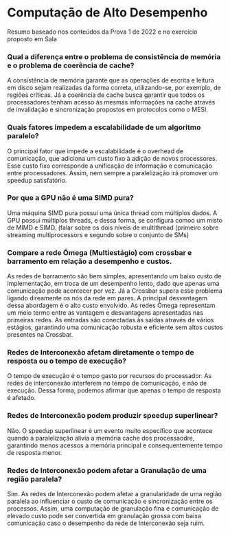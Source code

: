 # Computação de Alto Desempenho

Resumo baseado nos conteúdos da Prova 1 de 2022 e no exercício proposto em Sala

### Qual a diferença entre o problema de consistência de memória e o problema de coerência de cache?

A consistência de memória garante que as operações de escrita e leitura em disco sejam realizadas da forma correta, utilizando-se, por exemplo, de regiões críticas. Já a coerência de cache busca garantir que todos os processadores tenham acesso às mesmas informações na cache através de invalidação e sincronização propostos em protocolos como o MESI.

### Quais fatores impedem a escalabilidade de um algoritmo paralelo?

O principal fator que impede a escalabilidade é o overhead de comunicação, que adiciona um custo fixo à adição de novos processores. Esse custo fixo corresponde a unificação de informação e comunicação entre processadores. Assim, nem sempre a paralelização irá promover um speedup satisfatório.

### Por que a GPU não é uma SIMD pura?

Uma máquina SIMD pura possui uma única thread com múltiplos dados. A GPU possui múltiplos threads, e dessa forma, se configura comoo um misto de MIMD e SIMD.
(falar sobre os dois níveis de multithread (primeiro sobre streaming multiprocessors e segundo sobre o conjunto de SMs)

### Compare a rede Ômega (Multiestágio) com crossbar e barramento em relação a desempenho e custos.

As redes de barramento são bem simples, apresentando um baixo custo de implementação, em troca de um desempenho lento, dado que apenas uma comunicação pode acontecer por vez. Já a Crossbar supera esse problema ligando direamente os nós da rede em pares. A principal desvantagem dessa abordagem é o alto custo envolvido. As redes Ômega representam um meio termo entre as vantagem e desvantagens apresentadas nas primeiras redes. As entradas são conectadas às saídas através de vários estágios, garantindo uma comunicação robusta e eficiente sem altos custos presentes na Crossbar.

### Redes de Interconexão afetam diretamente o tempo de resposta ou o tempo de execução?

O tempo de execução é o tempo gasto por recursos do processador. As redes de interconexão interferem no tempo de comunicação, e não de execução. Dessa forma, podemos afirmar que apenas o tempo de resposta é afetado.

### Redes de Interconexão podem produzir speedup superlinear?

Não. O speedup superlinear é um evento muito específico que acontece quando a paralelização alivia a memória cache dos processaodre, garantindo menos acessos a memória principal e consequentemente tempo de resposta menor. 

### Redes de Interconexão podem afetar a Granulação de uma região paralela?

Sim. As redes de Interconexão podem afetar a granularidade de uma região paralela ao influenciar o custo de comunicação e sincronização entre os processos. Assim, uma computação de granulação fina e comunicação de elevado custo pode ser convertida em granulação grossa com baixa comunicação caso o desempenho da rede de Interconexão seja ruim.
